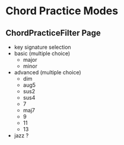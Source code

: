 # Chord Practice Modes

## ChordPracticeFilter Page
- key signature selection
- basic (multiple choice)
  - major
  - minor
- advanced (multiple choice)
  - dim
  - aug5
  - sus2
  - sus4
  - 7
  - maj7
  - 9
  - 11
  - 13
- jazz ?

